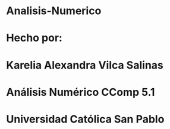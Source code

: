 # Analisis-Numerico
# Hecho por:
# Karelia Alexandra Vilca Salinas
# Análisis Numérico CComp 5.1
# Universidad Católica San Pablo 
